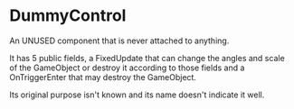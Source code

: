 # DummyControl
An UNUSED component that is never attached to anything.

It has 5 public fields, a FixedUpdate that can change the angles and scale of the GameObject or destroy it according to those fields and a OnTriggerEnter that may destroy the GameObject.

Its original purpose isn't known and its name doesn't indicate it well.
